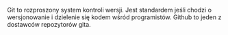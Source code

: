Git to rozproszony system kontroli wersji. Jest standardem jeśli chodzi o wersjonowanie i dzielenie się kodem wśród programistów. Github to jeden z dostawców repozytorów gita.


